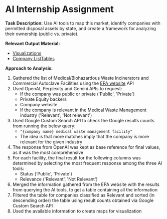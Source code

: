 # AI Internship Assignment 
**Task Description:**
Use AI tools to map this market, identify companies with permitted disposal assets by state, and create a framework for analyzing their ownership (public vs. private).

**Relevant Output Material:**
*   [Visualizations](https://github.com/emanuelaromano98/ai-internship-assignment/tree/master/Visualizations)
*   [Company ListTables](https://github.com/emanuelaromano98/ai-internship-assignment/tree/master/Company%20List%20Tables)

**Approach to Analysis:**
1. Gathered the list of Medical/Biohazardous Waste Incinerators and Commercial Autoclave Facilities using the [EPA website](https://iwaste.epa.gov/treatment-disposal-facilities) API 
2. Used OpenAI, Perplexity and Gemini APIs to request:
    - If the company was public or private ('Public', 'Private')
    - Private Equity backers
    - Company website
    - If the company is relevant in the Medical Waste Management industry ('Relevant', 'Not relevant')
3. Used Google Custom Search API to check the Google results counts from running the below query: 
    - `"{company name} medical waste management facility"`
    - The idea is that more matches imply that the company is more relevant for the given industry
4. The response from OpenAI was kept as base reference for final values, as it was the most comprehensive
5. For each facility, the final result for the following columns was determined by selecting the most frequent response among the three AI tools:
    - Status ('Public', 'Private')
    - Relevance ('Relevant', 'Not Relevant')
6. Merged the information gathered from the EPA website with the results from querying the AI tools, to get a table containing all the information
7. Filtered the table for companies classified as Relevant and sorted (in descending order) the table using result counts obtained via Google Custom Search API
8. Used the available information to create maps for visualization


